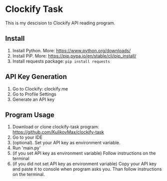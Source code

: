 # Clockify Task
This is my descision to Clockify API reading program.

## Install

 1. Install Python. More: https://www.python.org/downloads/
 2. Install PiP. More: https://pip.pypa.io/en/stable/cli/pip_install/
 3. Install requests package: `pip install requests`

## API Key Generation

 1. Go to Clockify: clockify.me
 2. Go to Profile Settings
 3. Generate an API key

## Program Usage

 1. Download or clone clockify-task program: https://github.com/KulikovMax/clockify-task
 2. Go to your IDE
 3. (optional). Set your API key as environment variable.
 4. Run 'main.py'
 5. (if you set API key as environment variable) Follow instructions on the terminal
 6. (if you did not set API key as environment variable) Copy your API key and paste it to console when program asks you. Than follow instructions on the terminal.
